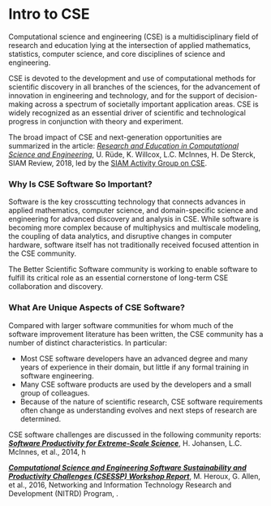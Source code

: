 # Intro to CSE
Computational science and engineering (CSE) is a multidisciplinary field of research and education lying at the intersection of applied mathematics, statistics, computer science, and core disciplines of science and engineering.  

CSE is devoted to the development and use of computational methods for scientific discovery in all branches of the sciences, for the advancement of innovation in engineering and technology, and for the support of decision-making across a spectrum of societally important application areas. CSE is widely recognized as an essential driver of scientific and technological progress in conjunction with theory and experiment.  

The broad impact of CSE and next-generation opportunities are summarized in the article: [_Research and Education in Computational Science and Engineering_](https://dx.doi.org/10.1137/16M1096840), U. Rüde, K. Willcox, L.C. McInnes, H. De Sterck, SIAM Review, 2018, led by the [SIAM Activity Group on CSE](https://www.siam.org/activity/cse).

### Why Is CSE Software So Important?
Software is the key crosscutting technology that connects advances in applied mathematics, computer science, and domain-specific science and engineering for advanced discovery and analysis in CSE. While software is becoming more complex because of multiphysics and multiscale modeling, the coupling of data analytics, and disruptive changes in computer hardware, software itself has not traditionally received focused attention in the CSE community.  

The Better Scientific Software community is working to enable software to fulfill its critical role as an essential cornerstone of long-term CSE collaboration and discovery.  

### What Are Unique Aspects of CSE Software?
Compared with larger software communities for whom much of the software improvement literature has been written, the CSE community has a number of distinct characteristics. In particular:
- Most CSE software developers have an advanced degree and many years of experience in their domain, but little if any formal training in software engineering.
- Many CSE software products are used by the developers and a small group of colleagues.
- Because of the nature of scientific research, CSE software requirements often change as understanding evolves and next steps of research are determined.

CSE software challenges are discussed in the following community reports: 
[_**Software Productivity for Extreme-Scale Science**_](ttps://science.osti.gov/-/media/ascr/pdf/research/cs/Exascale-Workshop/SoftwareProductivityWorkshopReport2014.pdf), H. Johansen, L.C. McInnes, et al., 2014, h

[_**Computational Science and Engineering Software Sustainability and Productivity Challenges (CSESSP) Workshop Report**_](https://www.nitrd.gov/PUBS/CSESSPWorkshopReport.pdf), M. Heroux, G. Allen, et al., 2016, Networking and Information Technology Research and Development (NITRD) Program, .

<!---
BSSw Site: Get Oriented: About CSE
--->
